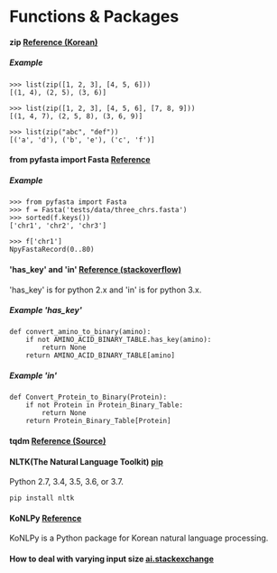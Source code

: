 # Functions & Packages
#### zip [Reference (Korean)](https://wikidocs.net/32#zip)
##### Example
```
>>> list(zip([1, 2, 3], [4, 5, 6]))
[(1, 4), (2, 5), (3, 6)]

>>> list(zip([1, 2, 3], [4, 5, 6], [7, 8, 9]))
[(1, 4, 7), (2, 5, 8), (3, 6, 9)]

>>> list(zip("abc", "def"))
[('a', 'd'), ('b', 'e'), ('c', 'f')]
```

#### from pyfasta import Fasta [Reference](https://github.com/brentp/pyfasta/)
##### Example
```
>>> from pyfasta import Fasta
>>> f = Fasta('tests/data/three_chrs.fasta')
>>> sorted(f.keys())
['chr1', 'chr2', 'chr3']

>>> f['chr1']
NpyFastaRecord(0..80)
```

#### 'has_key' and 'in' [Reference (stackoverflow)](https://stackoverflow.com/questions/1323410/should-i-use-has-key-or-in-on-python-dicts)
'has_key' is for python 2.x and 'in' is for python 3.x.
##### Example 'has_key'
```
def convert_amino_to_binary(amino):
    if not AMINO_ACID_BINARY_TABLE.has_key(amino):
        return None
    return AMINO_ACID_BINARY_TABLE[amino]
```
##### Example 'in'
```
def Convert_Protein_to_Binary(Protein):
    if not Protein in Protein_Binary_Table:
        return None
    return Protein_Binary_Table[Protein]
```
#### tqdm [Reference (Source)](https://github.com/tqdm/tqdm)

#### NLTK(The Natural Language Toolkit) [pip](https://pypi.org/project/nltk/)
Python 2.7, 3.4, 3.5, 3.6, or 3.7.
```
pip install nltk
```
#### KoNLPy [Reference](http://konlpy.org/ko/v0.4.3/)
KoNLPy is a Python package for Korean natural language processing.

#### How to deal with varying input size [ai.stackexchange](https://ai.stackexchange.com/questions/2008/how-can-neural-networks-deal-with-varying-input-sizes)
